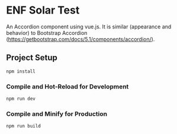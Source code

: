 # ENF Solar Test

 An Accordion component using vue.js. It is similar (appearance and behavior) to Bootstrap Accordion (https://getbootstrap.com/docs/5.1/components/accordion/).


## Project Setup

```sh
npm install
```

### Compile and Hot-Reload for Development

```sh
npm run dev
```

### Compile and Minify for Production

```sh
npm run build
```
